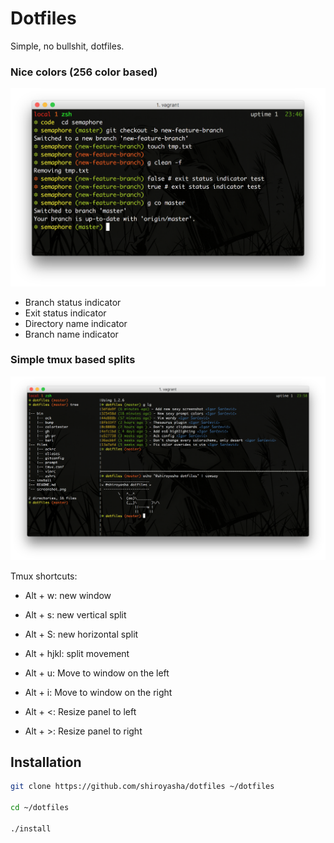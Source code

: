 # Dotfiles

Simple, no bullshit, dotfiles.

### Nice colors (256 color based)

![Shiroyasha dotfiles screenshot](screenshot.png)

- Branch status indicator
- Exit status indicator
- Directory name indicator
- Branch name indicator

### Simple tmux based splits

![Shiroyasha dotfiles screenshot](splits.png)

Tmux shortcuts:

- Alt + w: new window
- Alt + s: new vertical split
- Alt + S: new horizontal split

- Alt + hjkl: split movement
- Alt + u: Move to window on the left
- Alt + i: Move to window on the right

- Alt + <: Resize panel to left
- Alt + >: Resize panel to right

## Installation

``` bash
git clone https://github.com/shiroyasha/dotfiles ~/dotfiles

cd ~/dotfiles

./install
```
